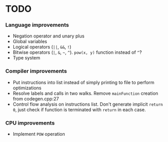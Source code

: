 # TODO

### Language improvements
* Negation operator and unary plus
* Global variables
* Logical operators (`||`, `&&`, `!`)
* Bitwise operators (`|`, `&`, `~`, `^`). `pow(x, y)` function instead of `^`?
* Type system

### Compiler improvements
* Put instructions into list instead of simply printing to file to perform optimizations
* Resolve labels and calls in two walks. Remove `mainFunction` creation from codegen.cpp:27
* Control flow analysis on instructions list. Don't generate implicit `return 0`, just check if function is terminated with `return` in each case.

### CPU improvements
* Implement `POW` operation